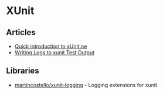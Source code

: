 # XUnit

## Articles
- [Quick introduction to xUnit.ne](https://www.meziantou.net/quick-introduction-to-xunitdotnet.htm)
- [Writing Logs to xunit Test Output](https://blog.martincostello.com/writing-logs-to-xunit-test-output/)

## Libraries
- [martincostello/xunit-logging](https://github.com/martincostello/xunit-logging) - Logging extensions for xunit
